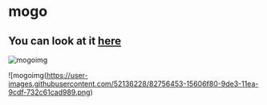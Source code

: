 # mogo
##  You can look at it [here](https://illya-onyshchuk.github.io/mogo/.)

![mogoimg](https://user-images.githubusercontent.com/52136228/82756370-8bb0a200-9de2-11ea-8add-63062a21a8c7.png)

![mogoimg(https://user-images.githubusercontent.com/52136228/82756453-15606f80-9de3-11ea-9cdf-732c61cad989.png)
